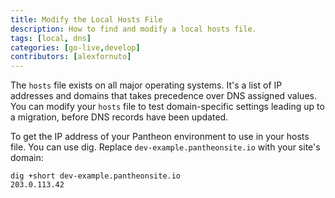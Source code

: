 ```yaml
---
title: Modify the Local Hosts File
description: How to find and modify a local hosts file.
tags: [local, dns]
categories: [go-live,develop]
contributors: [alexfornuto]
---
```


The `hosts` file exists on all major operating systems. It's a list of IP addresses and domains that takes precedence over DNS assigned values. You can modify your `hosts` file to test domain-specific settings leading up to a migration, before DNS records have been updated.

<Partial file="_hosts-file.md" />

To get the IP address of your Pantheon environment to use in your hosts file. You can use dig. Replace `dev-example.pantheonsite.io` with your site's domain:

```bash{outputLines:2}
dig +short dev-example.pantheonsite.io
203.0.113.42
```
